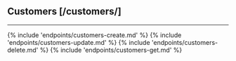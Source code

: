 ## Customers [/customers/]

---
{% include 'endpoints/customers-create.md' %}
{% include 'endpoints/customers-update.md' %}
{% include 'endpoints/customers-delete.md' %}
{% include 'endpoints/customers-get.md' %}
